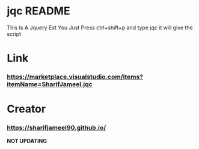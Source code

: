 # jqc README

This Is A Jquery Ext You Just Press ctrl+shift+p and type jqc it will give the script


# Link
### https://marketplace.visualstudio.com/items?itemName=SharifJameel.jqc

# Creator 
### https://sharifjameel90.github.io/

**NOT UPDATING**
